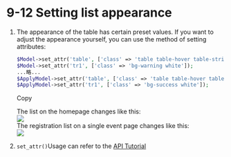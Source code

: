 # 9-12 Setting list appearance

1. The appearance of the table has certain preset values. If you want to adjust the appearance yourself, you can use the method of setting attributes:

   ```php
   $Model->set_attr('table', ['class' => 'table table-hover table-striped table-sm']);
   $Model->set_attr('tr1', ['class' => 'bg-warning white']);
   ...略...
   $ApplyModel->set_attr('table', ['class' => 'table table-hover table-striped']);
   $ApplyModel->set_attr('tr1', ['class' => 'bg-success white']);
   ```

   Copy

   The list on the homepage changes like this:  
   ![](https://campus-xoops.tn.edu.tw/uploads/tad_book3/image/47/%E7%81%AB%E7%8B%90%E6%88%AA%E5%9B%BE_2020-06-02T07-14-43.533Z.png)  
   The registration list on a single event page changes like this:  
   ![](https://campus-xoops.tn.edu.tw/uploads/tad_book3/image/47/%E7%81%AB%E7%8B%90%E6%88%AA%E5%9B%BE_2020-06-02T07-15-30.567Z.png)

2. `set_attr()`Usage can refer to the [API Tutorial](https://xoops.gitbook.io/jill-lazy-framework-api/3.tadmoddata-class/3-1-basic-method/3-1-6-set-attributes-set_attr-usdkind-usdattrs) 

